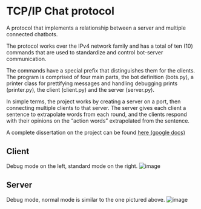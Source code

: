 # TCP/IP Chat protocol

A protocol that implements a relationship between a server and multiple connected chatbots.

The protocol works over the IPv4 network family and has a total of ten (10) commands that are used to standardize and control bot-server communication.

The commands have a special prefix that distinguishes them for the clients. The program is comprised of four main parts, the bot definition (bots.py), a printer class for prettifying messages and handling debugging prints (printer.py), the client (client.py) and the server (server.py).

In simple terms, the project works by creating a server on a port, then connecting multiple clients to that server. The server gives each client a sentence to extrapolate words from each round, and the clients respond with their opinions on the “action words” extrapolated from the sentence.

A complete dissertation on the project can be found [here (google docs)](https://docs.google.com/document/d/1CNMDI9t-CQMNySm39aFZN9smh9LBHFUGUcftWbF9xcY/edit?usp=sharing)

## Client

Debug mode on the left, standard mode on the right.
![image](https://user-images.githubusercontent.com/38101463/166141865-dabeb476-7622-4f12-931b-98c0956cb066.png)


## Server

Debug mode, normal mode is similar to the one pictured above.
![image](https://user-images.githubusercontent.com/38101463/166141955-8c03f3cb-cf40-48ba-b095-9e36ca167ed3.png)

